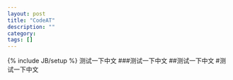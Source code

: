 ```yaml
---
layout: post
title: "CodeAT"
description: ""
category: 
tags: []
---
```

{% include JB/setup %}
测试一下中文
###测试一下中文
##测试一下中文
#测试一下中文
